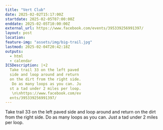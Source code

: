 ```yaml
---
title: "Vert Club"
date: 2025-02-02T15:17:00Z
startdate: 2025-02-05T07:00:00Z
enddate: 2025-02-05T10:00:00Z
external_url: https://www.facebook.com/events/395339256991397/
layout: post
location: 
feature-img: "assets/img/big-trail.jpg"
lastmod: 2025-02-04T20:42:18Z
outputs:
  - html
  - calendar
ICSDescription: |+2
  Take trail 33 on the left paved   side and loop around and return   on the dirt from the right side.   Do as many loops as you can. Ju  st a tad under 2 miles per loop.   \n\nhttps://www.facebook.com/ev  ents/395339256991397/
---
```


Take trail 33 on the left paved side and loop around and return on the dirt from the right side. Do as many loops as you can. Just a tad under 2 miles per loop. <br>
  <br>
  
